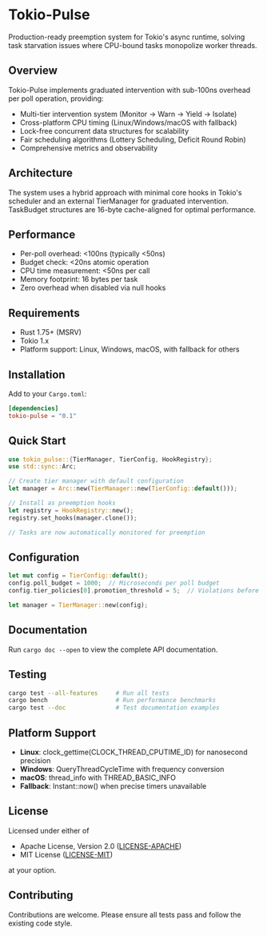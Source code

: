 # Tokio-Pulse

Production-ready preemption system for Tokio's async runtime, solving task starvation issues where CPU-bound tasks monopolize worker threads.

## Overview

Tokio-Pulse implements graduated intervention with sub-100ns overhead per poll operation, providing:

- Multi-tier intervention system (Monitor → Warn → Yield → Isolate)
- Cross-platform CPU timing (Linux/Windows/macOS with fallback)
- Lock-free concurrent data structures for scalability
- Fair scheduling algorithms (Lottery Scheduling, Deficit Round Robin)
- Comprehensive metrics and observability

## Architecture

The system uses a hybrid approach with minimal core hooks in Tokio's scheduler and an external TierManager for graduated intervention. TaskBudget structures are 16-byte cache-aligned for optimal performance.

## Performance

- Per-poll overhead: <100ns (typically <50ns)
- Budget check: <20ns atomic operation
- CPU time measurement: <50ns per call
- Memory footprint: 16 bytes per task
- Zero overhead when disabled via null hooks

## Requirements

- Rust 1.75+ (MSRV)
- Tokio 1.x
- Platform support: Linux, Windows, macOS, with fallback for others

## Installation

Add to your `Cargo.toml`:

```toml
[dependencies]
tokio-pulse = "0.1"
```

## Quick Start

```rust
use tokio_pulse::{TierManager, TierConfig, HookRegistry};
use std::sync::Arc;

// Create tier manager with default configuration
let manager = Arc::new(TierManager::new(TierConfig::default()));

// Install as preemption hooks
let registry = HookRegistry::new();
registry.set_hooks(manager.clone());

// Tasks are now automatically monitored for preemption
```

## Configuration

```rust
let mut config = TierConfig::default();
config.poll_budget = 1000;  // Microseconds per poll budget
config.tier_policies[0].promotion_threshold = 5;  // Violations before tier promotion

let manager = TierManager::new(config);
```

## Documentation

Run `cargo doc --open` to view the complete API documentation.

## Testing

```bash
cargo test --all-features     # Run all tests
cargo bench                   # Run performance benchmarks
cargo test --doc              # Test documentation examples
```

## Platform Support

- **Linux**: clock_gettime(CLOCK_THREAD_CPUTIME_ID) for nanosecond precision
- **Windows**: QueryThreadCycleTime with frequency conversion
- **macOS**: thread_info with THREAD_BASIC_INFO
- **Fallback**: Instant::now() when precise timers unavailable

## License

Licensed under either of

- Apache License, Version 2.0 ([LICENSE-APACHE](LICENSE-APACHE))
- MIT License ([LICENSE-MIT](LICENSE-MIT))

at your option.

## Contributing

Contributions are welcome. Please ensure all tests pass and follow the existing code style.